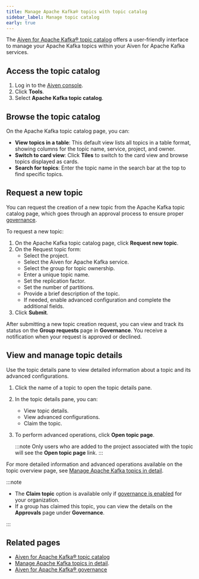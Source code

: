 ```yaml
---
title: Manage Apache Kafka® topics with topic catalog
sidebar_label: Manage topic catalog
early: true
---
```


The [Aiven for Apache Kafka® topic catalog](/docs/products/kafka/concepts/topic-catalog-overview) offers a user-friendly interface to manage your Apache Kafka topics within your Aiven for Apache Kafka services.

## Access the topic catalog

1. Log in to the [Aiven console](https://console.aiven.io/).
1. Click **Tools**.
1. Select **Apache Kafka topic catalog**.

## Browse the topic catalog

On the Apache Kafka topic catalog page, you can:

- **View topics in a table**: This default view lists all topics in a table format,
  showing columns for the topic name, service, project, and owner.
- **Switch to card view**: Click **Tiles** to switch to the card view and browse topics
  displayed as cards.
- **Search for topics**: Enter the topic name in the search bar at the top
  to find specific topics.

## Request a new topic

You can request the creation of a new topic from the Apache Kafka topic catalog page,
which goes through an approval process to ensure proper [governance](/docs/products/kafka/concepts/governance-overview).

To request a new topic:

1. On the Apache Kafka topic catalog page, click **Request new topic**.
1. On the Request topic form:
   - Select the project.
   - Select the Aiven for Apache Kafka service.
   - Select the group for topic ownership.
   - Enter a unique topic name.
   - Set the replication factor.
   - Set the number of partitions.
   - Provide a brief description of the topic.
   - If needed, enable advanced configuration and complete the additional fields.
1. Click **Submit**.

After submitting a new topic creation request, you can view and track its status on the
**Group requests** page in **Governance**. You receive a notification when your request
is approved or declined.

## View and manage topic details

Use the topic details pane to view detailed information about a topic and
its advanced configurations.

1. Click the name of a topic to open the topic details pane.
1. In the topic details pane, you can:
   - View topic details.
   - View advanced configurations.
   - Claim the topic.
1. To perform advanced operations, click **Open topic page**.

   :::note
   Only users who are added to the project associated with the topic will see
   the **Open topic page** link.
   :::


For more detailed information and advanced operations available on the
topic overview page, see [Manage Apache Kafka topics in detail](/docs/products/kafka/howto/manage-topics-details).

:::note

- The **Claim topic** option is available only if [governance is enabled](/docs/products/kafka/howto/enable-governance) for your
  organization.
- If a group has claimed this topic, you can view the details on the **Approvals** page
  under **Governance**.

:::

## Related pages

- [Aiven for Apache Kafka® topic catalog](/docs/products/kafka/concepts/topic-catalog-overview)
- [Manage Apache Kafka topics in detail](/docs/products/kafka/howto/manage-topics-details).
- [Aiven for Apache Kafka® governance](/docs/products/kafka/concepts/governance-overview)
